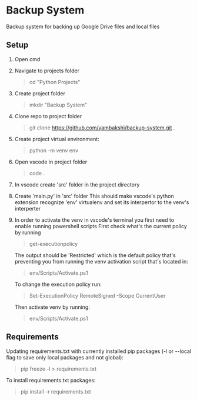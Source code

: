 # Backup System
Backup system for backing up Google Drive files and local files

## Setup
1.  Open cmd

2.  Navigate to projects folder
    > cd "Python Projects"

2.  Create project folder
    > mkdir "Backup System"

3.  Clone repo to project folder
    > git clone https://github.com/yambakshi/backup-system.git .

4.  Create project virtual environment:
    > python -m venv env

5.  Open vscode in project folder
    > code .

6.  In vscode create 'src' folder in the project directory

7.  Create 'main.py' in 'src' folder
    This should make vscode's python extension recognize 'env' virtualenv and set its interpertor to the venv's interperter

8.  In order to activate the venv in vscode's terminal you first need to enable running powershell scripts
    First check what's the current policy by running
    > get-executionpolicy

    The output should be 'Restricted' which is the default policy that's preventing you from running the venv activation script that's located in:
    > env/Scripts/Activate.ps1

    To change the execution policy run:
    > Set-ExecutionPolicy RemoteSigned -Scope CurrentUser

    Then activate venv by running:
    > env/Scripts/Activate.ps1

## Requirements
Updating requirements.txt with currently installed pip packages (-l or --local flag to save only local packages and not global):
> pip freeze -l > requirements.txt

To install requirements.txt packages:
> pip install -r requirements.txt